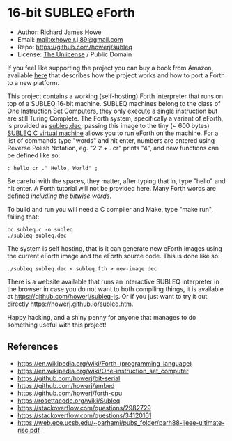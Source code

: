 # 16-bit SUBLEQ eForth

* Author: Richard James Howe
* Email: <mailto:howe.r.j.89@gmail.com>
* Repo: <https://github.com/howerj/subleq>
* License: [The Unlicense](LICENSE) / Public Domain

If you feel like supporting the project you can buy a book from
Amazon, available [here](https://www.amazon.com/SUBLEQ-EFORTH-Forth-Metacompilation-Machine-ebook/dp/B0B5VZWXPL)
that describes how the project works and how to port a Forth to
a new platform.

This project contains a working (self-hosting) Forth interpreter that runs
on top of a SUBLEQ 16-bit machine. SUBLEQ machines belong to the class
of One Instruction Set Computers, they only execute a single instruction
but are still Turing Complete. The Forth system, specifically a variant
of eForth, is provided as [subleq.dec](subleq.dec), passing this image
to the tiny (~ 600 bytes) [SUBLEQ C virtual machine](subleq.c) allows
you to run eForth on the machine. For a list of commands type "words"
and hit enter, numbers are entered using Reverse Polish Notation, eg. "2
2 + . cr" prints "4", and new functions can be defined like so:

	: hello cr ." Hello, World" ;

Be careful with the spaces, they matter, after typing that in, type
"hello" and hit enter. A Forth tutorial will not be provided here. Many
Forth words are defined *including the bitwise words*.

To build and run you will need a C compiler and Make, type "make run",
failing that:

	cc subleq.c -o subleq
	./subleq subleq.dec

The system is self hosting, that is it can generate new eForth images
using the current eForth image and the eForth source code. This is done
like so:

	./subleq subleq.dec < subleq.fth > new-image.dec

There is a website available that runs an interactive SUBLEQ interpreter
in the browser in case you do not want to both compiling things, it is
available at <https://github.com/howerj/subleq-js>. Or if you just want to
try it out directly <https://howerj.github.io/subleq.htm>.

Happy hacking, and a shiny penny for anyone that manages to do something
useful with this project!

## References

* <https://en.wikipedia.org/wiki/Forth_(programming_language)>
* <https://en.wikipedia.org/wiki/One-instruction_set_computer>
* <https://github.com/howerj/bit-serial>
* <https://github.com/howerj/embed>
* <https://github.com/howerj/forth-cpu>
* <https://rosettacode.org/wiki/Subleq>
* <https://stackoverflow.com/questions/2982729>
* <https://stackoverflow.com/questions/34120161>
* <https://web.ece.ucsb.edu/~parhami/pubs_folder/parh88-ijeee-ultimate-risc.pdf>

